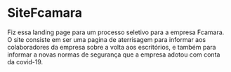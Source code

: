 # SiteFcamara
Fiz essa landing page para um processo seletivo para a empresa Fcamara. O site consiste em ser uma pagina de aterrisagem para informar aos colaboradores da empresa sobre a volta aos escritórios, e também para informar a novas normas de segurança que a empresa adotou com conta da covid-19. 
